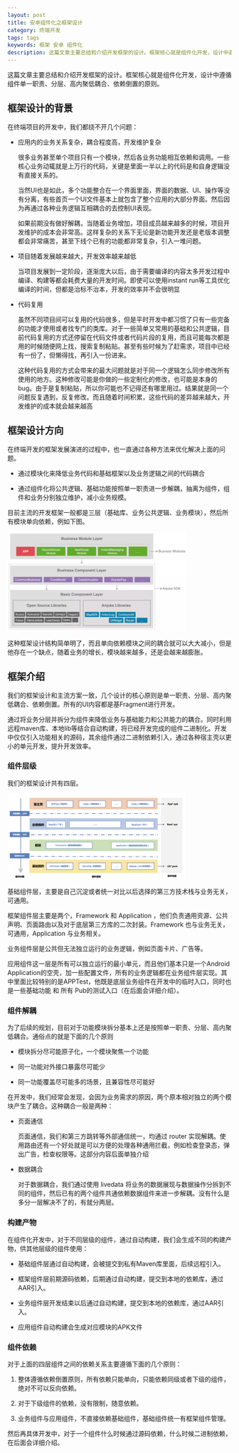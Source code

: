 ```yaml
---
layout: post
title: 安卓组件化之框架设计
category: 终端开发
tags: tags
keywords: 框架 安卓 组件化
description: 这篇文章主要总结和介绍开发框架的设计。框架核心就是组件化开发，设计中遵循组件单一职责、分层、高内聚低耦合、依赖倒置的原则。
---
```


这篇文章主要总结和介绍开发框架的设计。框架核心就是组件化开发，设计中遵循组件单一职责、分层、高内聚低耦合、依赖倒置的原则。


## 框架设计的背景

在终端项目的开发中，我们都绕不开几个问题：

- 应用内的业务关系复杂，耦合程度高，开发维护复杂

	很多业务甚至单个项目只有一个模块，然后各业务功能相互依赖和调用。一些核心业务动辄就是上万行的代码，关键是里面一半以上的代码是和自身逻辑没有直接关系的。
	
	当然UI也是如此，多个功能整合在一个界面里面，界面的数据、UI、操作等没有分离，有些首页一个UI文件基本上就包含了整个应用的大部分界面。然后因为再通过各种业务逻辑互相耦合的去控制UI表现。
	
	如果前期没有做好解耦，当随着业务增加，项目成员越来越多的时候，项目开发维护的成本会非常高。这样复杂的关系下无论是新功能开发还是老版本调整都会非常痛苦，甚至下线个已有的功能都非常复杂，引入一堆问题。

- 项目随着发展越来越大，开发效率越来越低
    
	当项目发展到一定阶段，逐渐庞大以后，由于需要编译的内容太多开发过程中编译、构建等都会耗费大量的开发时间。即使可以使用instant run等工具优化编译的时间，但都是治标不治本，开发的效率并不会很明显

- 代码复用

	虽然不同项目间可以复用的代码很多，但是平时开发中都习惯了只有一些完备的功能才使用或者找专门的类库。对于一些简单又常用的基础和公共逻辑，目前代码复用的方式还停留在代码文件或者代码片段的复用，而且可能每次都是用的时候随便网上找，搜索复制粘贴。甚至有些时候为了赶需求，项目中已经有一份了，但懒得找，再引入一份进来。
	
	这种代码复用的方式会带来的最大问题就是对于同一个逻辑怎么同步修改所有使用的地方。这种修改可能是你做的一些定制化的修改，也可能是本身的bug。由于是复制粘贴，所以你可能也不记得还有哪里用过。结果就是同一个问题反复遇到，反复修改。而且随着时间积累，这些代码的差异越来越大，开发维护的成本就会越来越高


## 框架设计方向

在终端开发的框架发展演进的过程中，也一直通过各种方法来优化解决上面的问题。

- 通过模块化来降低业务代码和基础框架以及业务逻辑之间的代码耦合

- 通过组件化将公共逻辑、基础功能按照单一职责进一步解耦，抽离为组件，组件和业务分别独立维护，减小业务规模。

目前主流的开发框架一般都是三层（基础库、业务公共逻辑、业务模块），然后所有模块单向依赖，例如下图。

<img src="./../public/images/android_dev/common_architecture.png" width="80%" />

这种框架设计结构简单明了，而且单向依赖模块之间的耦合就可以大大减小，但是他存在一个缺点，随着业务的增长，模块越来越多，还是会越来越膨胀。

## 框架介绍

我们的框架设计和主流方案一致，几个设计的核心原则是单一职责、分层、高内聚低耦合、依赖倒置。所有的UI内容都是基Fragment进行开发。

通过将业务分层并拆分为组件来降低业务与基础能力和公共能力的耦合。同时利用远程maven库、本地lib等结合自动构建，将已经开发完成的组件二进制化。开发中仅仅引入功能相关的源码，其余组件通过二进制依赖引入，通过各种宿主壳以更小的单元开发，提升开发效率。

### 组件层级

我们的框架设计共有四层。

<img src="./../public/images/android_dev/mine_architecture.png" width="80%" />

基础组件层，主要是自己沉淀或者统一对比以后选择的第三方技术栈与业务无关，可通用。

框架组件层主要是两个，Framework 和 Application ，他们负责通用资源、公共声明、页面路由以及对于底层第三方库的二次封装。Framework 也与业务无关，可通用，Application 与业务相关。

业务组件层是公共但无法独立运行的业务逻辑，例如页面卡片、广告等。

应用组件这一层是所有可以独立运行的最小单元，而且他们基本只是一个Android Application的空壳，加一些配置文件，所有的业务逻辑都在业务组件层实现。其中里面比较特别的是APPTest，他既是底层业务组件在开发中的临时入口，同时也是一些基础功能 和 所有 Pub的测试入口（在后面会详细介绍）。

### 组件解耦

为了后续的规划，目前对于功能模块拆分基本上还是按照单一职责、分层、高内聚低耦合。通俗点的就是下面的几个原则

- 模块拆分尽可能原子化，一个模块聚焦一个功能

- 同一功能对外接口暴露尽可能少

- 同一功能覆盖尽可能多的场景，且兼容性尽可能好

在开发中，我们经常会发现，会因为业务需求的原因，两个原本相对独立的两个模块产生了耦合。这种耦合一般是两种：

- 页面通信

	页面通信，我们和第三方跳转等外部通信统一，均通过 router 实现解耦。使用路由还有一个好处就是可以方便的处理各种通用拦截，例如检查登录态，弹出广告，检查权限等。这部分内容后面单独介绍

- 数据耦合

	对于数据耦合，我们通过使用 livedata 将业务的数据展现与数据操作分拆到不同的组件，然后已有的两个组件共通依赖数据组件来进一步解耦。没有什么是多分一层解决不了的，有就分两层。

### 构建产物

在组件化开发中，对于不同层级的组件，通过自动构建，我们会生成不同的构建产物，供其他层级的组件使用：

- 基础组件层通过自动构建，会被提交到私有Maven库里面，后续远程引入。

- 框架组件层前期源码依赖，后期通过自动构建，提交到本地的依赖库，通过AAR引入。

- 业务组件层开发结束以后通过自动构建，提交到本地的依赖库，通过AAR引入。

- 应用组件自动构建会生成对应模块的APK文件

### 组件依赖

对于上面的四层组件之间的依赖关系主要遵循下面的几个原则：

1. 整体遵循依赖倒置原则，所有依赖只能单向，只能依赖同级或者下级的组件，绝对不可以反向依赖。

2. 对于下级组件的依赖，没有限制，随意依赖。

3. 业务组件与应用组件，不直接依赖基础组件，基础组件统一有框架组件管理。

然后再具体开发中，对于一个组件什么时候通过源码依赖，什么时候二进制依赖，在后面会详细介绍。


